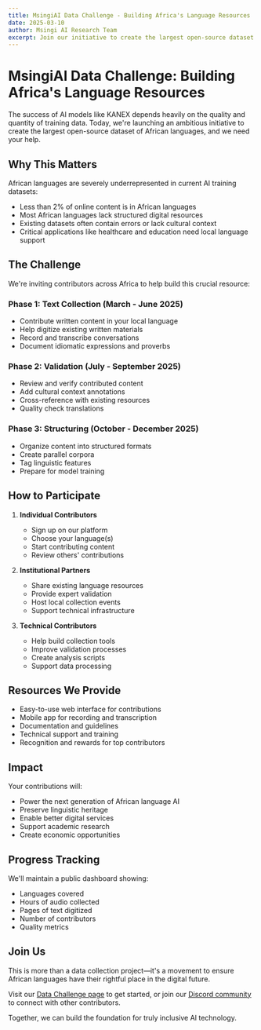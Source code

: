 ```yaml
---
title: MsingiAI Data Challenge - Building Africa's Language Resources
date: 2025-03-10
author: Msingi AI Research Team
excerpt: Join our initiative to create the largest open-source dataset of African languages, powering the next generation of AI technologies.
---
```

# MsingiAI Data Challenge: Building Africa's Language Resources

The success of AI models like KANEX depends heavily on the quality and quantity of training data. Today, we're launching an ambitious initiative to create the largest open-source dataset of African languages, and we need your help.

## Why This Matters

African languages are severely underrepresented in current AI training datasets:

- Less than 2% of online content is in African languages
- Most African languages lack structured digital resources
- Existing datasets often contain errors or lack cultural context
- Critical applications like healthcare and education need local language support

## The Challenge

We're inviting contributors across Africa to help build this crucial resource:

### Phase 1: Text Collection (March - June 2025)

- Contribute written content in your local language
- Help digitize existing written materials
- Record and transcribe conversations
- Document idiomatic expressions and proverbs

### Phase 2: Validation (July - September 2025)

- Review and verify contributed content
- Add cultural context annotations
- Cross-reference with existing resources
- Quality check translations

### Phase 3: Structuring (October - December 2025)

- Organize content into structured formats
- Create parallel corpora
- Tag linguistic features
- Prepare for model training

## How to Participate

1. **Individual Contributors**
   - Sign up on our platform
   - Choose your language(s)
   - Start contributing content
   - Review others' contributions

2. **Institutional Partners**
   - Share existing language resources
   - Provide expert validation
   - Host local collection events
   - Support technical infrastructure

3. **Technical Contributors**
   - Help build collection tools
   - Improve validation processes
   - Create analysis scripts
   - Support data processing

## Resources We Provide

- Easy-to-use web interface for contributions
- Mobile app for recording and transcription
- Documentation and guidelines
- Technical support and training
- Recognition and rewards for top contributors

## Impact

Your contributions will:

- Power the next generation of African language AI
- Preserve linguistic heritage
- Enable better digital services
- Support academic research
- Create economic opportunities

## Progress Tracking

We'll maintain a public dashboard showing:

- Languages covered
- Hours of audio collected
- Pages of text digitized
- Number of contributors
- Quality metrics

## Join Us

This is more than a data collection project—it's a movement to ensure African languages have their rightful place in the digital future.

Visit our [Data Challenge page](data.html) to get started, or join our [Discord community](https://discord.gg/2TvwPJpSj6) to connect with other contributors.

Together, we can build the foundation for truly inclusive AI technology.
